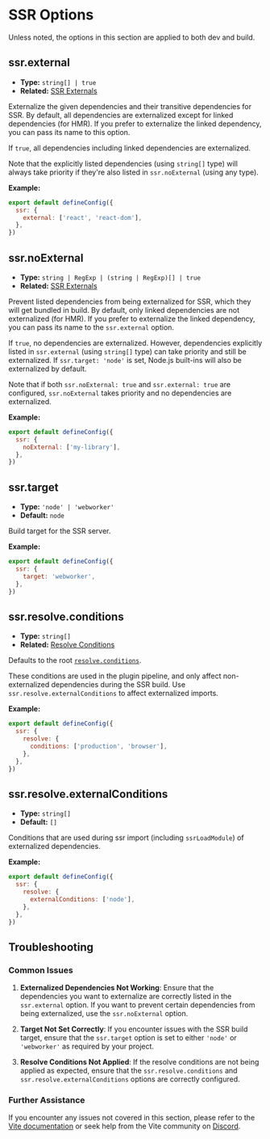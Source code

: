 # SSR Options

Unless noted, the options in this section are applied to both dev and build.

## ssr.external

- **Type:** `string[] | true`
- **Related:** [SSR Externals](/guide/ssr#ssr-externals)

Externalize the given dependencies and their transitive dependencies for SSR. By default, all dependencies are externalized except for linked dependencies (for HMR). If you prefer to externalize the linked dependency, you can pass its name to this option.

If `true`, all dependencies including linked dependencies are externalized.

Note that the explicitly listed dependencies (using `string[]` type) will always take priority if they're also listed in `ssr.noExternal` (using any type).

**Example:**

```js
export default defineConfig({
  ssr: {
    external: ['react', 'react-dom'],
  },
})
```

## ssr.noExternal

- **Type:** `string | RegExp | (string | RegExp)[] | true`
- **Related:** [SSR Externals](/guide/ssr#ssr-externals)

Prevent listed dependencies from being externalized for SSR, which they will get bundled in build. By default, only linked dependencies are not externalized (for HMR). If you prefer to externalize the linked dependency, you can pass its name to the `ssr.external` option.

If `true`, no dependencies are externalized. However, dependencies explicitly listed in `ssr.external` (using `string[]` type) can take priority and still be externalized. If `ssr.target: 'node'` is set, Node.js built-ins will also be externalized by default.

Note that if both `ssr.noExternal: true` and `ssr.external: true` are configured, `ssr.noExternal` takes priority and no dependencies are externalized.

**Example:**

```js
export default defineConfig({
  ssr: {
    noExternal: ['my-library'],
  },
})
```

## ssr.target

- **Type:** `'node' | 'webworker'`
- **Default:** `node`

Build target for the SSR server.

**Example:**

```js
export default defineConfig({
  ssr: {
    target: 'webworker',
  },
})
```

## ssr.resolve.conditions

- **Type:** `string[]`
- **Related:** [Resolve Conditions](./shared-options.md#resolve-conditions)

Defaults to the root [`resolve.conditions`](./shared-options.md#resolve-conditions).

These conditions are used in the plugin pipeline, and only affect non-externalized dependencies during the SSR build. Use `ssr.resolve.externalConditions` to affect externalized imports.

**Example:**

```js
export default defineConfig({
  ssr: {
    resolve: {
      conditions: ['production', 'browser'],
    },
  },
})
```

## ssr.resolve.externalConditions

- **Type:** `string[]`
- **Default:** `[]`

Conditions that are used during ssr import (including `ssrLoadModule`) of externalized dependencies.

**Example:**

```js
export default defineConfig({
  ssr: {
    resolve: {
      externalConditions: ['node'],
    },
  },
})
```

## Troubleshooting

### Common Issues

1. **Externalized Dependencies Not Working**: Ensure that the dependencies you want to externalize are correctly listed in the `ssr.external` option. If you want to prevent certain dependencies from being externalized, use the `ssr.noExternal` option.

2. **Target Not Set Correctly**: If you encounter issues with the SSR build target, ensure that the `ssr.target` option is set to either `'node'` or `'webworker'` as required by your project.

3. **Resolve Conditions Not Applied**: If the resolve conditions are not being applied as expected, ensure that the `ssr.resolve.conditions` and `ssr.resolve.externalConditions` options are correctly configured.

### Further Assistance

If you encounter any issues not covered in this section, please refer to the [Vite documentation](https://vitejs.dev) or seek help from the Vite community on [Discord](https://chat.vite.dev).
